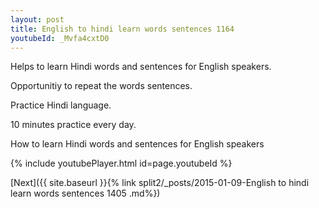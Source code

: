 ```yaml
---
layout: post
title: English to hindi learn words sentences 1164 
youtubeId: _Mvfa4cxtD0
---
```

 
 
Helps to learn Hindi words and sentences for English speakers.

Opportunitiy to repeat the words sentences. 

Practice Hindi language. 
 
10 minutes practice every day. 
 
How to learn Hindi words and sentences for English speakers 
 
{% include youtubePlayer.html id=page.youtubeId %}
 
 
[Next]({{ site.baseurl }}{% link  split2/_posts/2015-01-09-English to hindi learn words sentences 1405 .md%})
 
